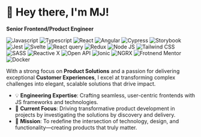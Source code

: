 # 👋 Hey there, I'm MJ!
**Senior Frontend/Product Engineer**

![Javascript](https://img.shields.io/badge/javascript-yellow?style=for-the-badge&logo=javascript&logoColor=white&labelColor=yellow)
![Typescript](https://img.shields.io/badge/typescript-007ACC?style=for-the-badge&logo=typescript&logoColor=white&labelColor=007ACC)
![React](https://img.shields.io/badge/react-61DAFB?style=for-the-badge&logo=react&logoColor=white&labelColor=61DAFB)
![Angular](https://img.shields.io/badge/angular-DD0031?style=for-the-badge&logo=angular&logoColor=white&labelColor=DD0031)
![Cypress](https://img.shields.io/badge/cypress-69D3A7?style=for-the-badge&logo=cypress&logoColor=white&labelColor=69D3A7)
![Storybook](https://img.shields.io/badge/storybook-FF4785?style=for-the-badge&logo=storybook&logoColor=white&labelColor=FF4785)
![Jest](https://img.shields.io/badge/jest-orange?style=for-the-badge&logo=jest&logoColor=white&labelColor=red)
![Svelte](https://img.shields.io/badge/svelte-red?style=for-the-badge&logo=svelte&logoColor=white&labelColor=red)
![React query](https://img.shields.io/badge/react--query-FF4154?style=for-the-badge&logo=reactquery&logoColor=white&labelColor=FF4154)
![Redux](https://img.shields.io/badge/redux-764ABC?style=for-the-badge&logo=redux&logoColor=white&labelColor=764ABC)
![Node JS](https://img.shields.io/badge/nodejs-5FA04E?style=for-the-badge&logo=node.js&logoColor=white&labelColor=5FA04E)
![Tailwind CSS](https://img.shields.io/badge/tailwind-06B6D4?style=for-the-badge&logo=tailwindcss&logoColor=white&labelColor=06B6D4)
![SASS](https://img.shields.io/badge/sass-CC6699?style=for-the-badge&logo=sass&logoColor=white&labelColor=CC6699)
![Reactive X](https://img.shields.io/badge/reactivex-B7178C?style=for-the-badge&logo=reactivex&logoColor=white&labelColor=B7178C)
![Open API](https://img.shields.io/badge/openapi-6BA539?style=for-the-badge&logo=openapi-initiative&logoColor=white&labelColor=6BA539)
![Ionic](https://img.shields.io/badge/ionic-3880FF?style=for-the-badge&logo=ionic&logoColor=white&labelColor=3880FF)
![NGRX](https://img.shields.io/badge/ngrx-BA2BD2?style=for-the-badge&logo=ngrx&logoColor=white&labelColor=BA2BD2)
![Frotnend Mentor](https://img.shields.io/badge/frontend--mentor-3F54A3?style=for-the-badge&logo=frontend-mentor&logoColor=white&labelColor=3F54A3)
![Docker](https://img.shields.io/badge/docker-2496ED?style=for-the-badge&logo=docker&logoColor=white&labelColor=2496ED)

With a strong focus on **Product Solutions** and a passion for delivering exceptional **Customer Experiences**, I excel at transforming complex challenges into elegant, scalable solutions that drive impact.

- 💡 **Engineering Expertise**: Crafting seamless, user-centric frontends with JS frameworks and technologies.  
- 🔭 **Current Focus**: Driving transformative product development in projects by investigating the solutions by discovery and delivery.
- 🚀 **Mission**: To redefine the intersection of technology, design, and functionality—creating products that truly matter.  
